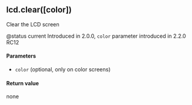 <!-- This file was generated by the script. Do not edit it, any changes will be lost! -->

## lcd.clear([color])



Clear the LCD screen

@status current Introduced in 2.0.0, `color` parameter introduced in 2.2.0 RC12


#### Parameters

* `color` (optional, only on color screens)



#### Return value

none

